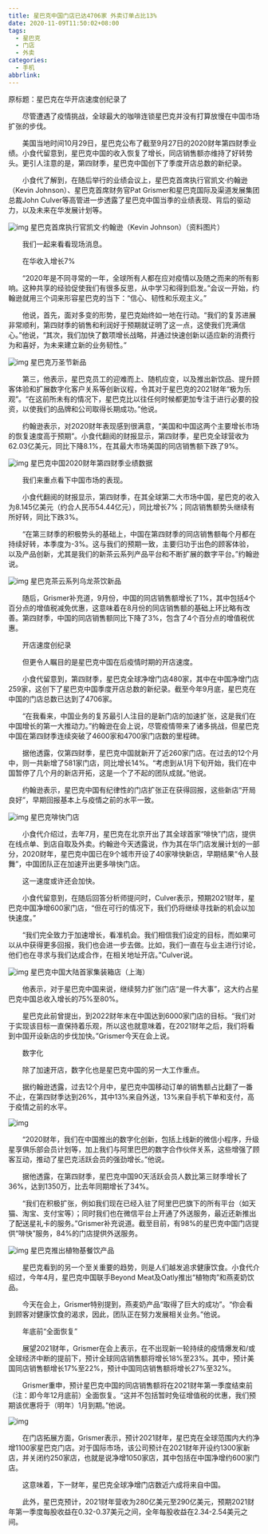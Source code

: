 ```yaml
---
title: 星巴克中国门店已达4706家 外卖订单占比13%
date: 2020-11-09T11:50:02+08:00
tags:
  - 星巴克
  - 门店
  - 外卖
categories:
  - 手机
abbrlink:
---
```


原标题：星巴克在华开店速度创纪录了

　　尽管遭遇了疫情挑战，全球最大的咖啡连锁星巴克并没有打算放慢在中国市场扩张的步伐。

　　美国当地时间10月29日，星巴克公布了截至9月27日的2020财年第四财季业绩。小食代留意到，星巴克中国的收入恢复了增长，同店销售额亦维持了好转势头。更引人注意的是，第四财季，星巴克中国创下了季度开店总数的新纪录。

　　小食代了解到，在随后举行的业绩会议上，星巴克首席执行官凯文·约翰逊（Kevin Johnson）、星巴克首席财务官Pat Grismer和星巴克国际及渠道发展集团总裁John Culver等高管进一步透露了星巴克中国当季的业绩表现、背后的驱动力，以及未来在华发展计划等。

![img](https://cdn.jsdelivr.net/gh/yakeing/Documentation@main/Hexo/images/67f5-kcieyvz0429608.jpg)
星巴克首席执行官凯文·约翰逊（Kevin Johnson）（资料图片）

　　我们一起来看看现场消息。

　　在华收入增长7%

　　“2020年是不同寻常的一年，全球所有人都在应对疫情以及随之而来的所有影响。这种共享的经验促使我们有很多反思，从中学习和得到启发。”会议一开始，约翰逊就用三个词来形容星巴克的当下：“信心、韧性和乐观主义。”

　　他说，首先，面对多变的形势，星巴克始终如一地在行动。“我们的复苏进展非常顺利，第四财季的销售和利润好于预期就证明了这一点，这使我们充满信心。”他说，“其次，我们加快了数项增长战略，并通过快速创新以适应新的消费行为和喜好，为未来建立新的业务韧性。”

![img](https://cdn.jsdelivr.net/gh/yakeing/Documentation@main/Hexo/images/1ac5-kcieyvz0429609.jpg)
星巴克万圣节新品

　　第三，他表示，星巴克员工的迎难而上、随机应变，以及推出新饮品、提升顾客体验和扩展数字化客户关系等创新议程，令其对于星巴克的2021财年“极为乐观”。“在这前所未有的情况下，星巴克比以往任何时候都更加专注于进行必要的投资，以使我们的品牌和公司取得长期成功。”他说。

　　约翰逊表示，对2020财年表现感到很满意，“美国和中国这两个主要增长市场的恢复速度高于预期”。小食代翻阅的财报显示，第四财季，星巴克全球营收为62.03亿美元，同比下降8.1%，在其最大市场美国的同店销售额下跌了9%。

![img](https://cdn.jsdelivr.net/gh/yakeing/Documentation@main/Hexo/images/72d8-kcieyvz0429656.jpg)
星巴克中国2020财年第四财季业绩数据

　　我们来重点看下中国市场的表现。

　　小食代翻阅的财报显示，第四财季，在其全球第二大市场中国，星巴克的收入为8.145亿美元（约合人民币54.44亿元），同比增长7%；同店销售额势头继续有所好转，同比下跌3%。

　　“在第三财季的积极势头的基础上，中国在第四财季的同店销售额每个月都在持续好转，本季度为-3%。这与我们的预期一致，主要归功于出色的顾客体验，以及产品创新，尤其是我们的新茶云系列产品平台和不断扩展的数字平台。”约翰逊说。

![img](https://cdn.jsdelivr.net/gh/yakeing/Documentation@main/Hexo/images/2711-kcieyvz0429657.jpg)
星巴克茶云系列乌龙茶饮新品

　　随后，Grismer补充道，9月份，中国的同店销售额增长了1%，其中包括4个百分点的增值税减免优惠，这意味着在8月份的同店销售额的基础上环比略有改善。第四财季，中国的同店销售额同比下降了3%，包含了4个百分点的增值税优惠。

　　开店速度创纪录

　　但更令人瞩目的是星巴克中国在后疫情时期的开店速度。

　　小食代留意到，第四财季，星巴克全球净增门店480家，其中在中国净增门店259家，这创下了星巴克中国季度开店总数的新纪录。截至今年9月底，星巴克在中国的门店总数已达到了4706家。

　　“在我看来，中国业务的复苏最引人注目的是新门店的加速扩张，这是我们在中国增长的第一大推动力。”约翰逊在会上说，尽管疫情带来了诸多挑战，但星巴克中国在第四财季连续突破了4600家和4700家门店数的里程碑。

　　据他透露，仅第四财季，星巴克中国就新开了近260家门店。在过去的12个月中，则一共新增了581家门店，同比增长14%。“考虑到从1月下旬开始，我们在中国暂停了几个月的新店开拓，这是一个了不起的团队成就。”他说。

　　约翰逊表示，星巴克中国有纪律性的门店扩张正在获得回报，这些新店“开局良好”，早期回报基本上与疫情之前的水平一致。

![img](https://cdn.jsdelivr.net/gh/yakeing/Documentation@main/Hexo/images/ee2a-kcieyvz0429696.jpg)
星巴克啡快门店

　　小食代介绍过，去年7月，星巴克在北京开出了其全球首家“啡快”门店，提供在线点单、到店自取及外卖。约翰逊今天透露说，作为其在华门店发展计划的一部分，2020财年，星巴克中国已在9个城市开设了40家啡快新店，早期结果“令人鼓舞”，中国团队正在加速开出更多啡快门店。

　　这一速度或许还会加快。

　　小食代留意到，在随后回答分析师提问时，Culver表示，预期2021财年，星巴克中国净增600家门店，“但在可行的情况下，我们仍将继续寻找新的机会以加快速度。”

　　“我们完全致力于加速增长，看准机会。我们相信我们设定的目标，而如果可以从中获得更多回报，我们也会进一步去做。比如，我们一直在与业主进行讨论，他们也在寻求与我们达成合作，在相关地址开店。”Culver说。

![img](https://cdn.jsdelivr.net/gh/yakeing/Documentation@main/Hexo/images/d801-kcieyvz0429698.jpg)
星巴克中国大陆首家集装箱店（上海）

　　他表示，对于星巴克中国来说，继续努力扩张门店“是一件大事”，这大约占星巴克中国总收入增长的75%至80%。

　　星巴克此前曾提出，到2022财年末在中国达到6000家门店的目标。“我们对于实现该目标一直保持着乐观，所以这也就意味着，在2021财年之后，我们将看到中国开设新店的步伐加快。”Grismer今天在会上说。

　　数字化

　　除了加速开店，数字化也是星巴克中国的另一大工作重点。

　　据约翰逊透露，过去12个月中，星巴克中国移动订单的销售额占比翻了一番不止，在第四财季达到26%，其中13%来自外送，13%来自手机下单和支付，高于疫情之前的水平。

![img](https://cdn.jsdelivr.net/gh/yakeing/Documentation@main/Hexo/images/1cdd-kcieyvz0429760.jpg)

　　“2020财年，我们在中国推出的数字化创新，包括上线新的微信小程序，升级星享俱乐部会员计划等，加上我们与阿里巴巴的数字合作伙伴关系，这些增强了顾客互动，推动了星巴克活跃会员的强劲增长。”他说。

　　据他透露，在第四财季，星巴克中国90天活跃会员人数比第三财季增长了36%，达到1350万，比去年同期增长了34%。

　　“我们在积极扩张，例如我们现在已经入驻了阿里巴巴旗下的所有平台（如天猫、淘宝、支付宝等）；同时我们也在微信平台上开通了外送服务，最近还新推出了配送星礼卡的服务。”Grismer补充说道。截至目前，有98%的星巴克中国门店提供“啡快”服务，84%的门店提供外送服务。

![img](https://cdn.jsdelivr.net/gh/yakeing/Documentation@main/Hexo/images/1a34-kcieyvz0429761.jpg)
星巴克推出植物基餐饮产品

　　星巴克看到的另一个至关重要的趋势，则是人们越发追求健康饮食。小食代介绍过，今年4月，星巴克中国联手Beyond Meat及Oatly推出“植物肉”和燕麦奶饮品。

　　今天在会上，Grismer特别提到，燕麦奶产品“取得了巨大的成功”。“你会看到顾客对健康饮食的渴求，因此，团队正在努力发展相关业务。”他说。

　　年底前“全面恢复”

　　展望2021财年，Grismer在会上表示，在不出现新一轮持续的疫情爆发和/或全球经济中断的提前下，预计全球同店销售额将增长18%至23%。其中，预计美国同店销售额增长17%至22%，预计中国同店销售额将增长27%至32%。

　　Grismer重申，预计星巴克中国的同店销售额将在2021财年第一季度结束前（注：即今年12月底前）全面恢复。“这并不包括暂时免征增值税的优惠，我们预期该优惠将于（明年）1月到期。”他说。

![img](https://cdn.jsdelivr.net/gh/yakeing/Documentation@main/Hexo/images/08a0-kcieyvz0429816.jpg)

　　在门店拓展方面，Grismer表示，预计2021财年，星巴克在全球范围内大约净增1100家星巴克门店。对于国际市场，该公司预计在2021财年开设约1300家新店，并关闭约250家店，也就是说净增1050家店，其中包括在中国净增约600家门店。

　　这意味着，下一财年，星巴克全球净增门店数近六成将来自中国。

　　此外，星巴克预计，2021财年营收为280亿美元至290亿美元，预期2021财年第一季度每股收益在0.32-0.37美元之间，全年每股收益在2.34-2.54美元之间。